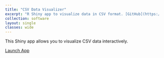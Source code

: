 ```yaml
---
title: "CSV Data Visualizer"
excerpt: "R Shiny app to visualize data in CSV format. [GitHub](https://github.com/mtillman14/CSV-Data-Visualizer)"
collection: software
layout: single
classes: wide
---
```


This Shiny app allows you to visualize CSV data interactively.

<a href="/shinylive/csv_data_visualizer/" class="btn btn--primary" target="_blank">Launch App</a>
<!-- <div style="width: 100%; height: 800px;">
  <iframe src="/assets/shinylive/csv_data_visualizer/index.html" style="width: 100%; height: 100%; border: none;"></iframe>
</div> -->